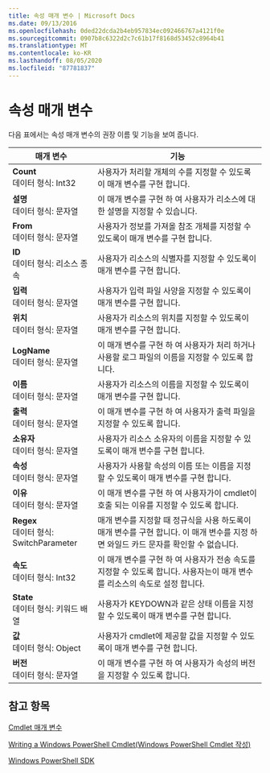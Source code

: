 ```yaml
---
title: 속성 매개 변수 | Microsoft Docs
ms.date: 09/13/2016
ms.openlocfilehash: 0ded22dcda2b4eb957834ec092466767a4121f0e
ms.sourcegitcommit: 0907b8c6322d2c7c61b17f8168d53452c8964b41
ms.translationtype: MT
ms.contentlocale: ko-KR
ms.lasthandoff: 08/05/2020
ms.locfileid: "87781837"
---
```

# <a name="property-parameters"></a>속성 매개 변수

다음 표에서는 속성 매개 변수의 권장 이름 및 기능을 보여 줍니다.

|매개 변수|기능|
|---|---|
|**Count**<br>데이터 형식: Int32|사용자가 처리할 개체의 수를 지정할 수 있도록이 매개 변수를 구현 합니다.|
|**설명**<br>데이터 형식: 문자열|이 매개 변수를 구현 하 여 사용자가 리소스에 대 한 설명을 지정할 수 있습니다.|
|**From**<br>데이터 형식: 문자열|사용자가 정보를 가져올 참조 개체를 지정할 수 있도록이 매개 변수를 구현 합니다.|
|**ID**<br>데이터 형식: 리소스 종속|사용자가 리소스의 식별자를 지정할 수 있도록이 매개 변수를 구현 합니다.|
|**입력**<br>데이터 형식: 문자열|사용자가 입력 파일 사양을 지정할 수 있도록이 매개 변수를 구현 합니다.|
|**위치**<br>데이터 형식: 문자열|사용자가 리소스의 위치를 지정할 수 있도록이 매개 변수를 구현 합니다.|
|**LogName**<br>데이터 형식: 문자열|이 매개 변수를 구현 하 여 사용자가 처리 하거나 사용할 로그 파일의 이름을 지정할 수 있도록 합니다.|
|**이름**<br>데이터 형식: 문자열|사용자가 리소스의 이름을 지정할 수 있도록이 매개 변수를 구현 합니다.|
|**출력**<br>데이터 형식: 문자열|이 매개 변수를 구현 하 여 사용자가 출력 파일을 지정할 수 있도록 합니다.|
|**소유자**<br>데이터 형식: 문자열|사용자가 리소스 소유자의 이름을 지정할 수 있도록이 매개 변수를 구현 합니다.|
|**속성**<br>데이터 형식: 문자열|사용자가 사용할 속성의 이름 또는 이름을 지정할 수 있도록이 매개 변수를 구현 합니다.|
|**이유**<br>데이터 형식: 문자열|이 매개 변수를 구현 하 여 사용자가이 cmdlet이 호출 되는 이유를 지정할 수 있도록 합니다.|
|**Regex**<br>데이터 형식: SwitchParameter|매개 변수를 지정할 때 정규식을 사용 하도록이 매개 변수를 구현 합니다. 이 매개 변수를 지정 하면 와일드 카드 문자를 확인할 수 없습니다.|
|**속도**<br>데이터 형식: Int32|이 매개 변수를 구현 하 여 사용자가 전송 속도를 지정할 수 있도록 합니다. 사용자는이 매개 변수를 리소스의 속도로 설정 합니다.|
|**State**<br>데이터 형식: 키워드 배열|사용자가 KEYDOWN과 같은 상태 이름을 지정할 수 있도록이 매개 변수를 구현 합니다.|
|**값**<br>데이터 형식: Object|사용자가 cmdlet에 제공할 값을 지정할 수 있도록이 매개 변수를 구현 합니다.|
|**버전**<br>데이터 형식: 문자열|이 매개 변수를 구현 하 여 사용자가 속성의 버전을 지정할 수 있도록 합니다.|

## <a name="see-also"></a>참고 항목

[Cmdlet 매개 변수](./cmdlet-parameters.md)

[Writing a Windows PowerShell Cmdlet(Windows PowerShell Cmdlet 작성)](./writing-a-windows-powershell-cmdlet.md)

[Windows PowerShell SDK](../windows-powershell-reference.md)
